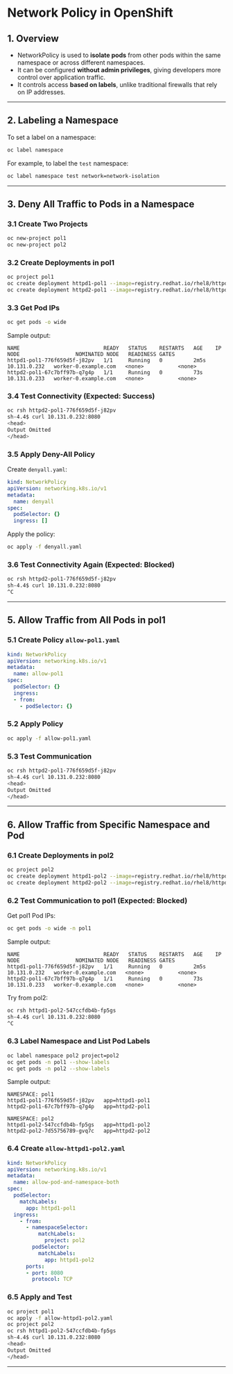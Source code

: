 # Network Policy in OpenShift

## 1. Overview

- NetworkPolicy is used to **isolate pods** from other pods within the same namespace or across different namespaces.
- It can be configured **without admin privileges**, giving developers more control over application traffic.
- It controls access **based on labels**, unlike traditional firewalls that rely on IP addresses.

---

## 2. Labeling a Namespace

To set a label on a namespace:

```bash
oc label namespace
```

For example, to label the `test` namespace:

```bash
oc label namespace test network=network-isolation
```

---

## 3. Deny All Traffic to Pods in a Namespace

### 3.1 Create Two Projects

```bash
oc new-project pol1
oc new-project pol2
```

### 3.2 Create Deployments in pol1

```bash
oc project pol1
oc create deployment httpd1-pol1 --image=registry.redhat.io/rhel8/httpd-24
oc create deployment httpd2-pol1 --image=registry.redhat.io/rhel8/httpd-24
```

### 3.3 Get Pod IPs

```bash
oc get pods -o wide
```

Sample output:
```
NAME                           READY   STATUS    RESTARTS   AGE    IP             NODE                  NOMINATED NODE   READINESS GATES
httpd1-pol1-776f659d5f-j82pv   1/1     Running   0          2m5s   10.131.0.232   worker-0.example.com   <none>           <none>
httpd2-pol1-67c7bff97b-q7g4p   1/1     Running   0          73s    10.131.0.233   worker-0.example.com   <none>           <none>
```

### 3.4 Test Connectivity (Expected: Success)

```bash
oc rsh httpd2-pol1-776f659d5f-j82pv
sh-4.4$ curl 10.131.0.232:8080
<head>
Output Omitted
</head>
```

### 3.5 Apply Deny-All Policy

Create `denyall.yaml`:

```yaml
kind: NetworkPolicy
apiVersion: networking.k8s.io/v1
metadata:
  name: denyall
spec:
  podSelector: {}
  ingress: []
```

Apply the policy:

```bash
oc apply -f denyall.yaml
```

### 3.6 Test Connectivity Again (Expected: Blocked)

```bash
oc rsh httpd2-pol1-776f659d5f-j82pv
sh-4.4$ curl 10.131.0.232:8080
^C
```

---

## 5. Allow Traffic from All Pods in pol1

### 5.1 Create Policy `allow-pol1.yaml`

```yaml
kind: NetworkPolicy
apiVersion: networking.k8s.io/v1
metadata:
  name: allow-pol1
spec:
  podSelector: {}
  ingress:
  - from:
    - podSelector: {}
```

### 5.2 Apply Policy

```bash
oc apply -f allow-pol1.yaml
```

### 5.3 Test Communication

```bash
oc rsh httpd2-pol1-776f659d5f-j82pv
sh-4.4$ curl 10.131.0.232:8080
<head>
Output Omitted
</head>
```

---

## 6. Allow Traffic from Specific Namespace and Pod

### 6.1 Create Deployments in pol2

```bash
oc project pol2
oc create deployment httpd1-pol2 --image=registry.redhat.io/rhel8/httpd-24
oc create deployment httpd2-pol2 --image=registry.redhat.io/rhel8/httpd-24
```

### 6.2 Test Communication to pol1 (Expected: Blocked)

Get pol1 Pod IPs:
```bash
oc get pods -o wide -n pol1
```

Sample output:
```
NAME                           READY   STATUS    RESTARTS   AGE    IP             NODE                  NOMINATED NODE   READINESS GATES
httpd1-pol1-776f659d5f-j82pv   1/1     Running   0          2m5s   10.131.0.232   worker-0.example.com   <none>           <none>
httpd2-pol1-67c7bff97b-q7g4p   1/1     Running   0          73s    10.131.0.233   worker-0.example.com   <none>           <none>
```

Try from pol2:
```bash
oc rsh httpd1-pol2-547ccfdb4b-fp5gs
sh-4.4$ curl 10.131.0.232:8080
^C
```

### 6.3 Label Namespace and List Pod Labels

```bash
oc label namespace pol2 project=pol2
oc get pods -n pol1 --show-labels
oc get pods -n pol2 --show-labels
```

Sample output:
```
NAMESPACE: pol1
httpd1-pol1-776f659d5f-j82pv   app=httpd1-pol1
httpd2-pol1-67c7bff97b-q7g4p   app=httpd2-pol1

NAMESPACE: pol2
httpd1-pol2-547ccfdb4b-fp5gs   app=httpd1-pol2
httpd2-pol2-7d55756789-gvq7c   app=httpd2-pol2
```

### 6.4 Create `allow-httpd1-pol2.yaml`

```yaml
kind: NetworkPolicy
apiVersion: networking.k8s.io/v1
metadata:
  name: allow-pod-and-namespace-both
spec:
  podSelector:
    matchLabels:
      app: httpd1-pol1
  ingress:
    - from:
      - namespaceSelector:
          matchLabels:
            project: pol2
        podSelector:
          matchLabels:
            app: httpd1-pol2
      ports:
      - port: 8080
        protocol: TCP
```

### 6.5 Apply and Test

```bash
oc project pol1
oc apply -f allow-httpd1-pol2.yaml
oc project pol2
oc rsh httpd1-pol2-547ccfdb4b-fp5gs
sh-4.4$ curl 10.131.0.232:8080
<head>
Output Omitted
</head>
```

---

